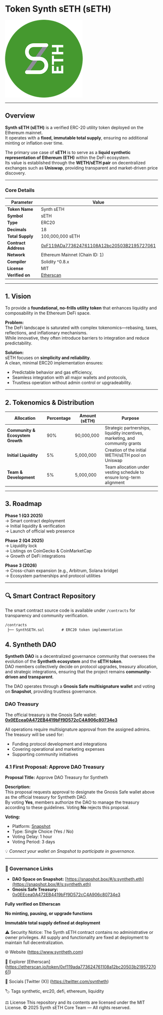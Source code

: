 # Token Synth sETH (sETH)

![Logo](logo.png)

---

## Overview

**Synth sETH (sETH)** is a verified ERC-20 utility token deployed on the Ethereum mainnet.  
It operates with a **fixed, immutable total supply**, ensuring no additional minting or inflation over time.

The primary use case of **sETH** is to serve as a **liquid synthetic representation of Ethereum (ETH)** within the DeFi ecosystem.  
Its value is established through the **WETH/sETH pair** on decentralized exchanges such as **Uniswap**, providing transparent and market-driven price discovery.

---

### Core Details

| Parameter | Value |
|------------|--------|
| **Token Name** | Synth sETH |
| **Symbol** | sETH |
| **Type** | ERC20 |
| **Decimals** | 18 |
| **Total Supply** | 100,000,000 sETH |
| **Contract Address** | [0xF119ADa773624761108A12bc20503B2195727061](https://etherscan.io/token/0xf119ada773624761108a12bc20503b2195727061) |
| **Network** | Ethereum Mainnet (Chain ID: 1) |
| **Compiler** | Solidity ^0.8.x |
| **License** | MIT |
| **Verified on** | [Etherscan](https://etherscan.io/token/0xf119ada773624761108a12bc20503b2195727061) |

---

## 1. Vision

To provide a **foundational, no-frills utility token** that enhances liquidity and composability in the Ethereum DeFi space.

**Problem:**  
The DeFi landscape is saturated with complex tokenomics—rebasing, taxes, reflections, and inflationary mechanisms.  
While innovative, they often introduce barriers to integration and reduce predictability.

**Solution:**  
sETH focuses on **simplicity and reliability**.  
A clean, minimal ERC20 implementation ensures:
- Predictable behavior and gas efficiency,  
- Seamless integration with all major wallets and protocols,  
- Trustless operation without admin control or upgradeability.

---

## 2. Tokenomics & Distribution

| Allocation | Percentage | Amount (sETH) | Purpose |
|-------------|-------------|----------------|----------|
| **Community & Ecosystem Growth** | 90% | 90,000,000 | Strategic partnerships, liquidity incentives, marketing, and community grants |
| **Initial Liquidity** | 5% | 5,000,000 | Creation of the initial WETH/sETH pool on Uniswap |
| **Team & Development** | 5% | 5,000,000 | Team allocation under vesting schedule to ensure long-term alignment |

---

## 3. Roadmap

**Phase 1 (Q3 2025)**  
→ Smart contract deployment  
→ Initial liquidity & verification  
→ Launch of official web presence  

**Phase 2 (Q4 2025)**  
→ Liquidity lock  
→ Listings on CoinGecko & CoinMarketCap  
→ Growth of DeFi integrations  

**Phase 3 (2026)**  
→ Cross-chain expansion (e.g., Arbitrum, Solana bridge)  
→ Ecosystem partnerships and protocol utilities  

---

## 🔍 Smart Contract Repository

The smart contract source code is available under `/contracts` for transparency and community verification.

```text
/contracts
 ├── SynthSETH.sol        # ERC20 token implementation
 ```
## 4. Syntheth DAO

**Syntheth DAO** is a decentralized governance community that oversees the evolution of the **Syntheth ecosystem** and the **sETH token**.  
DAO members collectively decide on protocol upgrades, treasury allocation, and strategic integrations, ensuring that the project remains **community-driven and transparent**.

The DAO operates through a **Gnosis Safe multisignature wallet** and voting on **Snapshot**, providing trustless governance.

### DAO Treasury

The official treasury is the Gnosis Safe wallet:  
**[0x0EEcea0A472EB4419bFf9D572cC4A906c80734e3](https://etherscan.io/address/0x0EEcea0A472EB4419bFf9D572cC4A906c80734e3)**  

All operations require multisignature approval from the assigned admins.  
The treasury will be used for:
- Funding protocol development and integrations  
- Covering operational and marketing expenses  
- Supporting community initiatives  

### 4.1 First Proposal: Approve DAO Treasury

**Proposal Title:** Approve DAO Treasury for Syntheth  

**Description:**  
This proposal requests approval to designate the Gnosis Safe wallet above as the official treasury for Syntheth DAO.  
By voting **Yes**, members authorize the DAO to manage the treasury according to these guidelines. Voting **No** rejects this proposal.

**Voting:**  
- Platform: [Snapshot](https://snapshot.box/#/s:syntheth.eth)  
- Type: Single Choice (Yes / No)  
- Voting Delay: 1 hour  
- Voting Period: 3 days  

💡 *Connect your wallet on Snapshot to participate in governance.*

---

### 🔗 Governance Links

- **DAO Space on Snapshot:** [https://snapshot.box/#/s:syntheth.eth](https://snapshot.box/#/s:syntheth.eth)  
- **Gnosis Safe Treasury:** [0x0EEcea0A472EB4419bFf9D572cC4A906c80734e3](https://etherscan.io/address/0x0EEcea0A472EB4419bFf9D572cC4A906c80734e3)

**Fully verified on Etherscan**

**No minting, pausing, or upgrade functions**

**Immutable total supply defined at deployment**

⚠️ Security Notice:
The Synth sETH contract contains no administrative or owner privileges.
All supply and functionality are fixed at deployment to maintain full decentralization.

🌐 Website
(https://www.syntheth.com)

🧭 Explorer
[Etherscan] (https://etherscan.io/token/0xf119ada773624761108a12bc20503b2195727061)

💬 Socials
[Twitter (X)] (https://twitter.com/syntheth)

🏷️ Tags
synthetic, erc20, defi, ethereum, liquidity

⚖️ License
This repository and its contents are licensed under the MIT License.
© 2025 Synth sETH Core Team — All rights reserved.

